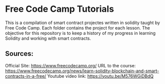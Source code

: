 # Free Code Camp Tutorials
This is a compilation of smart contract projectes written in solidity taught by Free Code Camp.
Each folder contains the project for each lesson.
The objective for this repository is to keep a history of my progress in learning Solidity and working with smart contracts.

## Sources:
Official Site:
  https://www.freecodecamp.org/
URL to the course:
  https://www.freecodecamp.org/news/learn-solidity-blockchain-and-smart-contracts-in-a-free/
Youtube video link:
  https://youtu.be/M576WGiDBdQ
